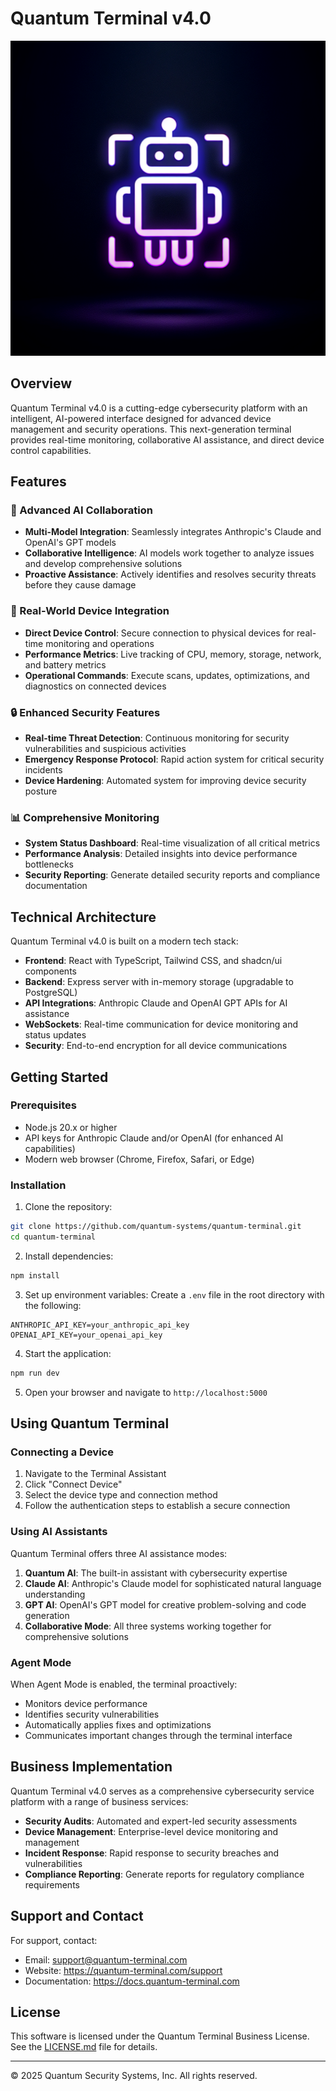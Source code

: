 # Quantum Terminal v4.0

![Quantum Terminal](generated-icon.png)

## Overview

Quantum Terminal v4.0 is a cutting-edge cybersecurity platform with an intelligent, AI-powered interface designed for advanced device management and security operations. This next-generation terminal provides real-time monitoring, collaborative AI assistance, and direct device control capabilities.

## Features

### 🤖 Advanced AI Collaboration
- **Multi-Model Integration**: Seamlessly integrates Anthropic's Claude and OpenAI's GPT models
- **Collaborative Intelligence**: AI models work together to analyze issues and develop comprehensive solutions
- **Proactive Assistance**: Actively identifies and resolves security threats before they cause damage

### 📱 Real-World Device Integration
- **Direct Device Control**: Secure connection to physical devices for real-time monitoring and operations
- **Performance Metrics**: Live tracking of CPU, memory, storage, network, and battery metrics
- **Operational Commands**: Execute scans, updates, optimizations, and diagnostics on connected devices

### 🔒 Enhanced Security Features
- **Real-time Threat Detection**: Continuous monitoring for security vulnerabilities and suspicious activities
- **Emergency Response Protocol**: Rapid action system for critical security incidents
- **Device Hardening**: Automated system for improving device security posture

### 📊 Comprehensive Monitoring
- **System Status Dashboard**: Real-time visualization of all critical metrics
- **Performance Analysis**: Detailed insights into device performance bottlenecks
- **Security Reporting**: Generate detailed security reports and compliance documentation

## Technical Architecture

Quantum Terminal v4.0 is built on a modern tech stack:

- **Frontend**: React with TypeScript, Tailwind CSS, and shadcn/ui components
- **Backend**: Express server with in-memory storage (upgradable to PostgreSQL)
- **API Integrations**: Anthropic Claude and OpenAI GPT APIs for AI assistance
- **WebSockets**: Real-time communication for device monitoring and status updates
- **Security**: End-to-end encryption for all device communications

## Getting Started

### Prerequisites

- Node.js 20.x or higher
- API keys for Anthropic Claude and/or OpenAI (for enhanced AI capabilities)
- Modern web browser (Chrome, Firefox, Safari, or Edge)

### Installation

1. Clone the repository:
```bash
git clone https://github.com/quantum-systems/quantum-terminal.git
cd quantum-terminal
```

2. Install dependencies:
```bash
npm install
```

3. Set up environment variables:
Create a `.env` file in the root directory with the following:
```
ANTHROPIC_API_KEY=your_anthropic_api_key
OPENAI_API_KEY=your_openai_api_key
```

4. Start the application:
```bash
npm run dev
```

5. Open your browser and navigate to `http://localhost:5000`

## Using Quantum Terminal

### Connecting a Device

1. Navigate to the Terminal Assistant
2. Click "Connect Device" 
3. Select the device type and connection method
4. Follow the authentication steps to establish a secure connection

### Using AI Assistants

Quantum Terminal offers three AI assistance modes:

1. **Quantum AI**: The built-in assistant with cybersecurity expertise
2. **Claude AI**: Anthropic's Claude model for sophisticated natural language understanding
3. **GPT AI**: OpenAI's GPT model for creative problem-solving and code generation
4. **Collaborative Mode**: All three systems working together for comprehensive solutions

### Agent Mode

When Agent Mode is enabled, the terminal proactively:
- Monitors device performance
- Identifies security vulnerabilities
- Automatically applies fixes and optimizations
- Communicates important changes through the terminal interface

## Business Implementation

Quantum Terminal v4.0 serves as a comprehensive cybersecurity service platform with a range of business services:

- **Security Audits**: Automated and expert-led security assessments
- **Device Management**: Enterprise-level device monitoring and management
- **Incident Response**: Rapid response to security breaches and vulnerabilities
- **Compliance Reporting**: Generate reports for regulatory compliance requirements

## Support and Contact

For support, contact:
- Email: support@quantum-terminal.com
- Website: https://quantum-terminal.com/support
- Documentation: https://docs.quantum-terminal.com

## License

This software is licensed under the Quantum Terminal Business License. See the [LICENSE.md](LICENSE.md) file for details.

---

© 2025 Quantum Security Systems, Inc. All rights reserved.